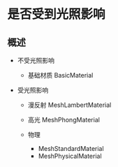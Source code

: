 # 是否受到光照影响

## 概述

+ 不受光照影响

  + 基础材质 BasicMaterial

+ 受光照影响

  + 漫反射 MeshLambertMaterial
  + 高光 MeshPhongMaterial
  + 物理

    + MeshStandardMaterial
    + MeshPhysicalMaterial
